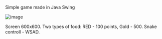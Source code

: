 Simple game made in Java Swing 

![image](https://github.com/user-attachments/assets/07a47c69-6981-4275-a159-7876911dc186)


Screen 600x600. 
Two types of food: RED - 100 points, Gold - 500.
Snake controll - WSAD.
